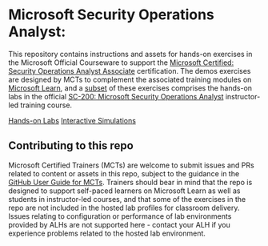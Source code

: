 # Microsoft Security Operations Analyst:

This repository contains instructions and assets for hands-on exercises in the Microsoft Official Courseware to support the [Microsoft Certified: Security Operations Analyst Associate](https://learn.microsoft.com/en-us/credentials/certifications/security-operations-analyst/) certification. The demos exercises are designed by MCTs to complement the associated training modules on [Microsoft Learn](https://learn.microsoft.com/training), and a <u>subset</u> of these exercises comprises the hands-on labs in the official [SC-200: Microsoft Security Operations Analyst](https://learn.microsoft.com/en-us/training/courses/sc-200t00) instructor-led training course.

[Hands-on Labs](https://microsoftlearning.github.io/SC-200T00A-Microsoft-Security-Operations-Analyst/)
[Interactive Simulations](https://mslabs.cloudguides.com/guides/SC-200%20Lab%20Simulations%20-%20Microsoft%20Security%20Operations%20Analyst/)


## Contributing to this repo

Microsoft Certified Trainers (MCTs) are welcome to submit issues and PRs related to content or assets in this repo, subject to the guidance in the [GitHub User Guide for MCTs](https://microsoftlearning.github.io/MCT-User-Guide/). Trainers should bear in mind that the repo is designed to support self-paced learners on Microsoft Learn as well as students in instructor-led courses, and that some of the exercises in the repo are not included in the hosted lab profiles for classroom delivery. Issues relating to configuration or performance of lab environments provided by ALHs are not supported here - contact your ALH if you experience problems related to the hosted lab environment.
